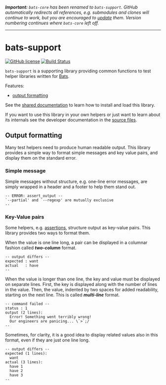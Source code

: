 *__Important:__ `bats-core` has been renamed to `bats-support`. GitHub
automatically redirects all references, e.g. submodules and clones will
continue to work, but you are encouraged to [update][github-rename]
them. Version numbering continues where `bats-core` left off.*

[github-rename]: https://help.github.com/articles/renaming-a-repository/

- - - - -

# bats-support

[![GitHub license](https://img.shields.io/badge/license-CC0-blue.svg)](https://raw.githubusercontent.com/ztombol/bats-support/master/LICENSE)
[![Build Status](https://travis-ci.org/ztombol/bats-support.svg?branch=master)](https://travis-ci.org/ztombol/bats-support)

`bats-support` is a supporting library providing common functions to
test helper libraries written for [Bats][bats].

Features:
- [output formatting](#output-formatting)

See the [shared documentation][bats-docs] to learn how to install and
load this library.

If you want to use this library in your own helpers or just want to
learn about its internals see the developer documentation in the [source
files](src).


## Output formatting

Many test helpers need to produce human readable output. This library
provides a simple way to format simple messages and key value pairs, and
display them on the standard error.


### Simple message

Simple messages without structure, e.g. one-line error messages, are
simply wrapped in a header and a footer to help them stand out.

```
-- ERROR: assert_output --
`--partial' and `--regexp' are mutually exclusive
--
```


### Key-Value pairs

Some helpers, e.g. [assertions][bats-assert], structure output as
key-value pairs. This library provides two ways to format them.

When the value is one line long, a pair can be displayed in a columnar
fashion called ***two-column*** format.

```
-- output differs --
expected : want
actual   : have
--
```

When the value is longer than one line, the key and value must be
displayed on separate lines. First, the key is displayed along with the
number of lines in the value. Then, the value, indented by two spaces
for added readability, starting on the next line. This is called
***multi-line*** format.

```
-- command failed --
status : 1
output (2 lines):
  Error! Something went terribly wrong!
  Our engineers are panicing... \`>`;/
--
```

Sometimes, for clarity, it is a good idea to display related values also
in this format, even if they are just one line long.

```
-- output differs --
expected (1 lines):
  want
actual (3 lines):
  have 1
  have 2
  have 3
--
```

<!-- REFERENCES -->

[bats]: https://github.com/sstephenson/bats
[bats-docs]: https://github.com/ztombol/bats-docs
[bats-assert]: https://github.com/ztombol/bats-assert
